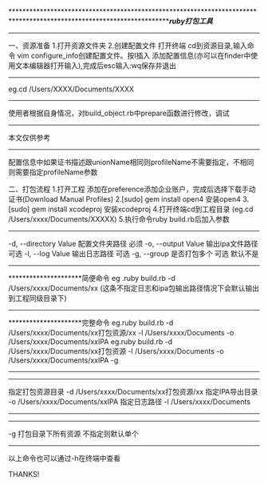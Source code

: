 ************************************************************************************************************************************************************************ruby打包工具***************************************************
**********************************************************************************************************************

一、资源准备
1.打开资源文件夹
2.创建配置文件 打开终端 cd到资源目录,输入命令 vim configure_info创建配置文件。按I插入 添加配置信息(亦可以在finder中使用文本编辑器打开输入),完成后esc输入:wq保存并退出
*********************
eg.cd /Users/XXXX/Documents/XXXX
*********************
使用者根据自身情况，对build_object.rb中prepare函数进行修改，调试
*********************
本文仅供参考
********************

配置信息中如果证书描述跟unionName相同则profileName不需要指定，不相同则需要指定profileName参数

二、打包流程
1.打开工程 添加在preference添加企业账户，完成后选择下载手动证书(Download Manual Profiles)
2.[sudo] gem install open4 安装open4
3.[sudo] gem install xcodeproj 安装xcodeproj
4.打开终端cd到工程目录 (eg.cd /Users/xxxx/Documents/XXXXX)
5.执行命令ruby build.rb后加入参数
*********************
-d, --directory Value            配置文件夹路径 必须
-o, --output Value               输出ipa文件路径 可选
-l, --log Value                  输出日志路径 可选
-g, --group                      是否打包多个 可选 默认不是
*********************

*********************简便命令
eg .ruby build.rb -d /Users/xxxx/Documents/xx
(这条不指定日志和ipa包输出路径情况下会默认输出到工程同级目录下)
*********************

*********************完整命令
eg.ruby build.rb -d /Users/xxxx/Documents/xx打包资源/xx -l /Users/xxxx/Documents -o /Users/xxxx/Documents/xxIPA
eg.ruby build.rb -d /Users/xxxx/Documents/xx打包资源 -l /Users/xxxx/Documents -o /Users/xxxx/Documents/xxIPA -g
*********************

*********************
指定打包资源目录 -d /Users/xxxx/Documents/xx打包资源/xx
指定IPA导出目录 -o /Users/xxxx/Documents/xxIPA
指定日志路径 -l /Users/xxxx/Documents
*********************

*********************
-g 打包目录下所有资源 不指定则默认单个
*********************
以上命令也可以通过-h在终端中查看

THANKS!

